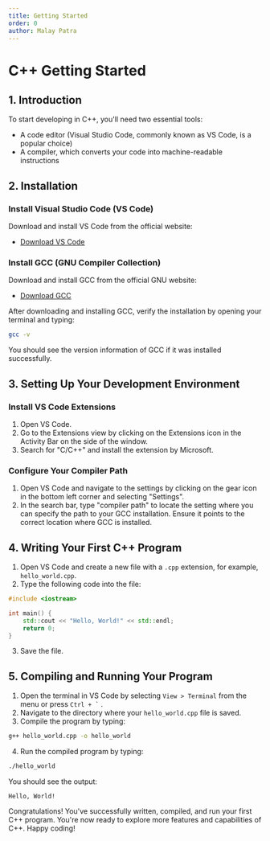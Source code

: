 ```yaml
---
title: Getting Started
order: 0
author: Malay Patra
---
```

# C++ Getting Started

## 1. Introduction
To start developing in C++, you'll need two essential tools:
- A code editor (Visual Studio Code, commonly known as VS Code, is a popular choice)
- A compiler, which converts your code into machine-readable instructions

## 2. Installation

### Install Visual Studio Code (VS Code)
Download and install VS Code from the official website:
- [Download VS Code](https://code.visualstudio.com/download)

### Install GCC (GNU Compiler Collection)
Download and install GCC from the official GNU website:
- [Download GCC](https://gcc.gnu.org/)

After downloading and installing GCC, verify the installation by opening your terminal and typing:
```bash
gcc -v
```
You should see the version information of GCC if it was installed successfully.

## 3. Setting Up Your Development Environment

### Install VS Code Extensions
1. Open VS Code.
2. Go to the Extensions view by clicking on the Extensions icon in the Activity Bar on the side of the window.
3. Search for "C/C++" and install the extension by Microsoft.


### Configure Your Compiler Path
1. Open VS Code and navigate to the settings by clicking on the gear icon in the bottom left corner and selecting "Settings".
2. In the search bar, type "compiler path" to locate the setting where you can specify the path to your GCC installation. Ensure it points to the correct location where GCC is installed.

## 4. Writing Your First C++ Program
1. Open VS Code and create a new file with a `.cpp` extension, for example, `hello_world.cpp`.
2. Type the following code into the file:
```cpp
#include <iostream>

int main() {
    std::cout << "Hello, World!" << std::endl;
    return 0;
}
```
3. Save the file.

## 5. Compiling and Running Your Program
1. Open the terminal in VS Code by selecting `View > Terminal` from the menu or press `` Ctrl + ` `` .
2. Navigate to the directory where your `hello_world.cpp` file is saved.
3. Compile the program by typing:
```bash
g++ hello_world.cpp -o hello_world
```
4. Run the compiled program by typing:
```bash
./hello_world
```
You should see the output:
```
Hello, World!
```

Congratulations! You've successfully written, compiled, and run your first C++ program. You're now ready to explore more features and capabilities of C++. Happy coding!